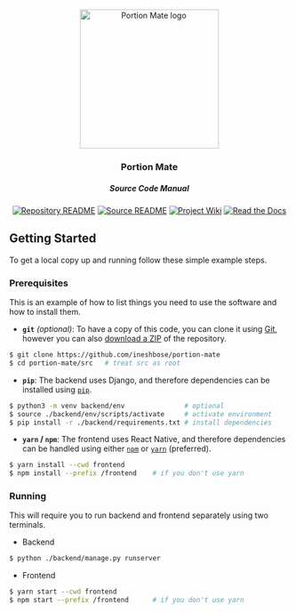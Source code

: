 <!-- PROJECT LOGO -->
<br />
<div align="center">
<p align="center">
  <img alt="Portion Mate logo" src="https://portion-mate-glasgow.readthedocs.io/en/latest/assets/logo.png" height="250px">

  <h3 align="center">Portion Mate</h3>
  <h5 align="center">Source Code Manual</h5>

  <p align="center">
    <!-- BADGES / SHIELDS -->
    <a href="https://github.com/ineshbose/portion-mate/blob/develop/README.md" target="_blank"><img alt="Repository README" src="https://img.shields.io/badge/repository-README-success?style=flat-square"></a>
    <a href="https://github.com/ineshbose/portion-mate/blob/develop/src/README.md" target="_blank"><img alt="Source README" src="https://img.shields.io/badge/source-README-success?style=flat-square"></a>
    <a href="https://github.com/ineshbose/portion-mate/wiki" target="_blank"><img alt="Project Wiki" src="https://img.shields.io/badge/project-Wiki-success?style=flat-square"></a>
    <a href="https://portion-mate-glasgow.readthedocs.io/" target="_blank"><img alt="Read the Docs" src="https://img.shields.io/readthedocs/portion-mate-glasgow?style=flat-square"></a>
  </p>
</p>
</div>



<!-- GETTING STARTED -->
## Getting Started

To get a local copy up and running follow these simple example steps.

### Prerequisites

This is an example of how to list things you need to use the software and how to install them.

* **`git`** *(optional)*: To have a copy of this code, you can clone it using [Git](https://git-scm.com/), however you can also [download a ZIP](https://github.com/ineshbose/portion-mate/archive/develop.zip) of the repository.
```sh
$ git clone https://github.com/ineshbose/portion-mate
$ cd portion-mate/src   # treat src as root
```

* **`pip`**: The backend uses Django, and therefore dependencies can be installed using [`pip`](https://packaging.python.org/tutorials/installing-packages/).
```sh
$ python3 -m venv backend/env               # optional
$ source ./backend/env/scripts/activate     # activate environment
$ pip install -r ./backend/requirements.txt # install dependencies
```

* **`yarn` / `npm`**: The frontend uses React Native, and therefore dependencies can be handled using either [`npm`](https://www.npmjs.com/) or [`yarn`](https://yarnpkg.com/) (preferred).
```sh
$ yarn install --cwd frontend
$ npm install --prefix /frontend    # if you don't use yarn
```

### Running

This will require you to run backend and frontend separately using two terminals.

* Backend
```sh
$ python ./backend/manage.py runserver
```

* Frontend
```sh
$ yarn start --cwd frontend
$ npm start --prefix /frontend      # if you don't use yarn
```
